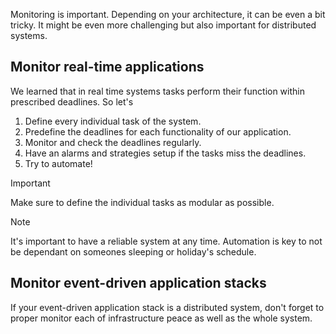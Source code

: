 Monitoring is important. Depending on your architecture, it can be even a bit tricky. It might be even more challenging but also important for distributed systems.

## Monitor real-time applications

We learned that in real time systems tasks perform their function within prescribed deadlines. So let's

1. Define every individual task of the system.
2. Predefine the deadlines for each functionality of our application.
3. Monitor and check the deadlines regularly.
4. Have an alarms and strategies setup if the tasks miss the deadlines.
5. Try to automate!

> [!IMPORTANT]
> Make sure to define the individual tasks as modular as possible.

> [!NOTE]
> It's important to have a reliable system at any time. Automation is key to not be dependant on someones sleeping or holiday's schedule.

## Monitor event-driven application stacks



If your event-driven application stack is a distributed system, don't forget to proper monitor each of infrastructure peace as well as the whole system.
